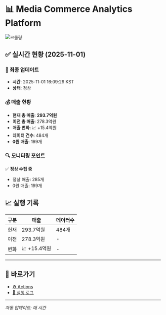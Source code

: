 # 📊 Media Commerce Analytics Platform

![크롤링](https://img.shields.io/badge/크롤링-정상-green)

## ✅ 실시간 현황 (2025-11-01)

### 📍 최종 업데이트
- **시간**: 2025-11-01 16:09:29 KST
- **상태**: 정상

### 💰 매출 현황
- **현재 총 매출**: **293.7억원**
- **이전 총 매출**: 278.3억원
- **매출 변화**: 📈 +15.4억원
- **데이터 건수**: 484개
- **0원 매출**: 199개

### 🔍 모니터링 포인트

✅ **정상 수집 중**
- 정상 매출: 285개
- 0원 매출: 199개


## 📈 실행 기록

| 구분 | 매출 | 데이터수 |
|------|------|----------|
| 현재 | 293.7억원 | 484개 |
| 이전 | 278.3억원 | - |
| 변화 | 📈 +15.4억원 | - |

---

## 🔗 바로가기

- [⚙️ Actions](../../actions)
- [📝 실행 로그](../../actions/workflows/daily_scraping.yml)

---

*자동 업데이트: 매 시간*
